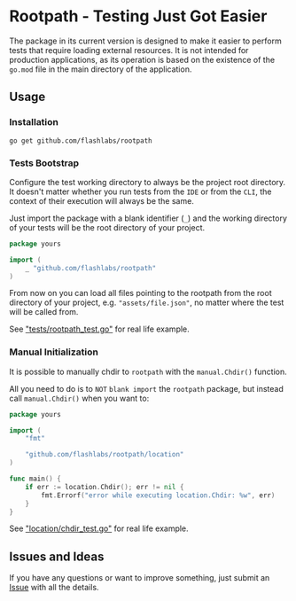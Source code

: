 # Rootpath - Testing Just Got Easier

The package in its current version is designed to make it easier to perform tests
that require loading external resources. It is not intended for production applications,
as its operation is based on the existence of the `go.mod` file in the main directory of the application.

## Usage

### Installation

```shell
go get github.com/flashlabs/rootpath
```

### Tests Bootstrap

Configure the test working directory to always be the project root directory. It doesn't matter whether you run tests
from the `IDE` or from the `CLI`, the context of their execution will always be the same.

Just import the package with a blank identifier (`_`) and the working directory of your tests 
will be the root directory of your project.

```go
package yours

import (
    _ "github.com/flashlabs/rootpath"
)
```

From now on you can load all files pointing to the rootpath from the root directory of your project, 
e.g. `"assets/file.json"`, no matter where the test will be called from.

See ["tests/rootpath_test.go"](https://github.com/flashlabs/rootpath/blob/main/tests/rootpath_test.go) for real life example.

### Manual Initialization

It is possible to manually chdir to `rootpath` with the `manual.Chdir()` function.

All you need to do is to `NOT` `blank import` the `rootpath` package,
but instead call `manual.Chdir()` when you want to:

```go
package yours

import (
	"fmt"

	"github.com/flashlabs/rootpath/location"
)

func main() {
	if err := location.Chdir(); err != nil {
		fmt.Errorf("error while executing location.Chdir: %w", err)
	}
}
```

See ["location/chdir_test.go"](https://github.com/flashlabs/rootpath/blob/main/location/chdir_test.go) for real life example.

## Issues and Ideas

If you have any questions or want to improve something, just submit 
an [Issue](https://github.com/flashlabs/rootpath/issues) with all the details.
